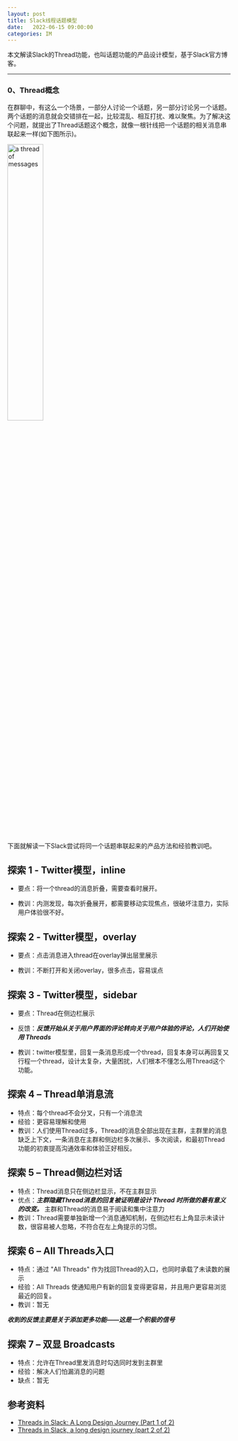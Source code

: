 ```yaml
---
layout: post
title: Slack线程话题模型
date:   2022-06-15 09:00:00
categories: IM
---
```


本文解读Slack的Thread功能，也叫话题功能的产品设计模型，基于Slack官方博客。

- - -

### 0、Thread概念

在群聊中，有这么一个场景，一部分人讨论一个话题，另一部分讨论另一个话题。两个话题的消息就会交错排在一起，比较混乱、相互打扰、难以聚焦。为了解决这个问题，就提出了Thread话题这个概念，就像一根针线把一个话题的相关消息串联起来一样(如下图所示)。

<img src="https://gongpengjun.com/imgs/im707/threads.webp" width="40%" alt="a thread of messages">

下面就解读一下Slack尝试将同一个话题串联起来的产品方法和经验教训吧。

## 探索 1 - Twitter模型，inline

- 要点：将一个thread的消息折叠，需要查看时展开。

- 教训：内测发现，每次折叠展开，都需要移动实现焦点，很破坏注意力，实际用户体验很不好。

## 探索 2 - Twitter模型，overlay

- 要点：点击消息进入thread在overlay弹出层里展示

- 教训：不断打开和关闭overlay，很多点击，容易误点

## 探索 3 - Twitter模型，sidebar

- 要点：Thread在侧边栏展示

- 反馈：**_反馈开始从关于用户界面的评论转向关于用户体验的评论，人们开始使用 Threads_**

- 教训：twitter模型里，回复一条消息形成一个thread，回复本身可以再回复又行程一个thread，设计太复杂，大量困扰，人们根本不懂怎么用Thread这个功能。

## 探索 4 – Thread单消息流

- 特点：每个thread不会分叉，只有一个消息流
- 经验：更容易理解和使用
- 教训：人们使用Thread过多，Thread的消息全部出现在主群，主群里的消息缺乏上下文，一条消息在主群和侧边栏多次展示、多次阅读，和最初Thread功能的初衷提高沟通效率和体验正好相反。

## 探索 5 – Thread侧边栏对话
- 特点：Thread消息只在侧边栏显示，不在主群显示
- 优点：**_主群隐藏Thread消息的回复被证明是设计 Thread 时所做的最有意义的改变。_**
主群和Thread的消息易于阅读和集中注意力
- 教训：Thread需要单独新增一个消息通知机制，在侧边栏右上角显示未读计数，很容易被人忽略，不符合在左上角提示的习惯。

## 探索 6 – All Threads入口

- 特点：通过 "All Threads" 作为找回Thread的入口，也同时承载了未读数的展示
- 经验：All Threads 使通知用户有新的回复变得更容易，并且用户更容易浏览最近的回复。
- 教训：暂无

**_收到的反馈主要是关于添加更多功能——这是一个积极的信号_**

## 探索 7 – 双显 Broadcasts

- 特点：允许在Thread里发消息时勾选同时发到主群里
- 经验：解决人们怕漏消息的问题
- 缺点：暂无

## 参考资料

- [Threads in Slack: A Long Design Journey (Part 1 of 2)](https://slack.design/articles/threads-in-slack-a-long-design-journey-part-1-of-2/)
- [Threads in Slack, a long design journey (part 2 of 2)](https://slack.design/articles/threads-in-slack-a-long-design-journey-part-2-of-2/)
